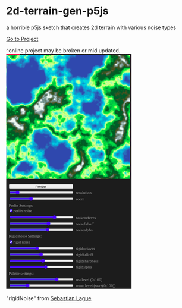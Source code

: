 # 2d-terrain-gen-p5js
a horrible p5js sketch that creates 2d terrain with various noise types

[Go to Project](https://editor.p5js.org/rt.sayochi/full/l81FGrZ0f)

^online project may be broken or mid updated.
![Iimage](https://github.com/clod44/2d-terrain-gen-p5js/blob/main/Screenshot.png)

"rigidNoise" from [Sebastian Lague](https://youtu.be/H4g-TC__cvg)  



